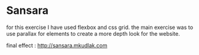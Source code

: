 # Sansara

for this exercise I have used flexbox and css grid. the main exercise was to use parallax for elements to create a more depth look for the website. 

final effect : http://sansara.mkudlak.com
